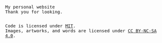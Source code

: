<samp>
My personal website
<br>
Thank you for looking.


<br>Code is licensed under <a href='./LICENSE'>MIT</a>.
<br>Images, artworks, and words are licensed under <a href='https://creativecommons.org/licenses/by-nc-sa/4.0/'>CC BY-NC-SA 4.0</a>.
</samp>
